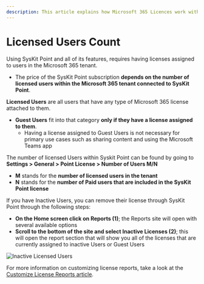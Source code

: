 ```yaml
---
description: This article explains how Microsoft 365 Licences work with SysKit Point.
---
```


# Licensed Users Count

Using SysKit Point and all of its features, requires having licenses assigned to users in the Microsoft 365 tenant.

 * The price of the SysKit Point subscription **depends on the number of licensed users within the Microsoft 365 tenant connected to SysKit Point**.

**Licensed Users** are all users that have any type of Microsoft 365 license attached to them.
 * **Guest Users** fit into that category **only if they have a license assigned to them**. 
   * Having a license assigned to Guest Users is not necessary for primary use cases such as sharing content and using the Microsoft Teams app

The number of licensed Users within Syskit Point can be found by going to **Settings > General > Point License > Number of Users M/N**

 * **M** stands for the **number of licensed users in the tenant** 
 * **N** stands for the **number of Paid users that are included in the SysKit Point license**

If you have Inactive Users, you can remove their license through SysKit Point through the following steps:
 * **On the Home screen click on Reports (1)**; the Reports site will open with several available options
 * **Scroll to the bottom of the site and select Inactive Licenses (2)**; this will open the report section that will show you all of the licenses that are currently assigned to inactive Users or Guest Users

![Inactive Licensed Users](../.gitbook/assets/visual-here.png)

For more information on customizing license reports, take a look at the [Customize License Reports article](../configuration/customize-license-reports.md). 
